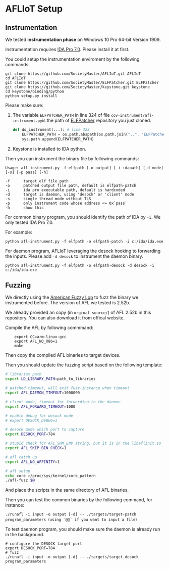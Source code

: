 # AFLIoT Setup
## Instrumentation
We tested **instrumentation phase** on Windows 10 Pro 64-bit Version 1909.

Instrumentation requires [IDA Pro 7.0](https://www.hex-rays.com/products/ida/). Please install it at first.

You could setup the instrumentation enviroment by the following commands:

``` shell
git clone https://github.com/SocietyMaster/AFLIoT.git AFLIoT
cd AFLIoT
git clone https://github.com/SocietyMaster/ELFPatcher.git ELFPatcher
git clone https://github.com/SocietyMaster/keystone.git keystone
cd keystone/binding/python
python setup.py install
```

Please make sure:
1. The variable `ELFPATCHER_PATH` in line 324 of file `cov-instrument/afl-instrument.py`is the path of [ELFPatcher](https://github.com/SocietyMaster/ELFPatcher.git) repository you just cloned.
    ```python
    def do_instrument(...): # line 323
        ELFPATCHER_PATH = os.path.abspath(os.path.join("..", "ELFPatcher"))
        sys.path.append(ELFPATCHER_PATH)
    ```
2. Keystone is installed to IDA python.

Then you can instrument the binary file by following commands:
```
Usage: afl-instrument.py -f elfpath [-o output] [-i idapath] [-d mode] [-s] [-p pass] [-h]

-f      target elf file path
-o      patched output file path, default is elfpath-patch
-i      ida pro executable path, default is hardcoded
-d      target is daemon, using 'desock' or 'client' mode
-s      single thread mode without TLS
-p      only instrument code whose address <= 0x`pass`
-h      show this
```

For common binary program, you should identify the path of IDA by `-i`. We only tested IDA Pro 7.0.

For example:
```
python afl-instrument.py -f elfpath -o elfpath-patch -i c:/ida/ida.exe
```

For daemon program, AFLIoT leveraging the desock hooking to forwarding the inputs. Please add `-d desock` to instrument the daemon binary.
```
python afl-instrument.py -f elfpath -o elfpath-desock -d desock -i c:/ida/ida.exe
```

## Fuzzing
We directly using the [American Fuzzy Lop](https://lcamtuf.coredump.cx/afl/) to fuzz the binary we instrumented before. The version of AFL we tested is 2.52b.

We already provided an copy (in `orginal-source/`) of AFL 2.52b in this repository. You can also download it from offical website.

Compile the AFL by following commmand:
``` shell
    export CC=arm-linux-gcc
    export AFL_NO_X86=1
    make
```

Then copy the compiled AFL binaries to target devices.

Then you should update the fuzzing script based on the following template:
``` bash
# libraries path
export LD_LIBRARY_PATH=path_to_libraries

# patched timeout, will exit fuzz-instance when timeout
export AFL_DAEMON_TIMEOUT=1000000

# client mode, timeout for forwarding to the daemon
export AFL_FORWARD_TIMEOUT=1000

# enable debug for desock mode
# export DESOCK_DEBUG=1

# desock mode which port to capture
export DESOCK_PORT=784

# stupid check for AFL_SHM_ENV string, but it is in the libaflinit.so
export AFL_SKIP_BIN_CHECK=1

# afl catch up
export AFL_NO_AFFINITY=1

# afl setup
echo core >/proc/sys/kernel/core_pattern
./afl-fuzz $@
```

And place the scripts in the same directory of AFL binaries.

Then you can test the common binaries by the following command, for instance:
```
./runafl -i input -o output [-d] -- ./targets/target-patch program_parameters（using `@@` if you want to input a file）
```

To test daemon program, you should make sure the daemon is already run in the background.
```shell
# configure the DESOCK target port
export DESOCK_PORT=784
# fuzz
./runafl -i input -o output [-d] -- ./targets/target-desock program_parameters
```
